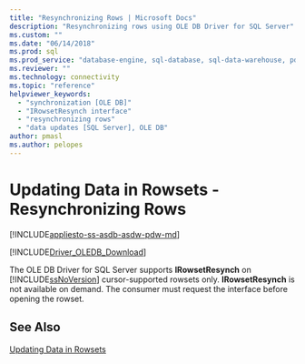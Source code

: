 ```yaml
---
title: "Resynchronizing Rows | Microsoft Docs"
description: "Resynchronizing rows using OLE DB Driver for SQL Server"
ms.custom: ""
ms.date: "06/14/2018"
ms.prod: sql
ms.prod_service: "database-engine, sql-database, sql-data-warehouse, pdw"
ms.reviewer: ""
ms.technology: connectivity
ms.topic: "reference"
helpviewer_keywords: 
  - "synchronization [OLE DB]"
  - "IRowsetResynch interface"
  - "resynchronizing rows"
  - "data updates [SQL Server], OLE DB"
author: pmasl
ms.author: pelopes
---
```

# Updating Data in Rowsets - Resynchronizing Rows
[!INCLUDE[appliesto-ss-asdb-asdw-pdw-md](../../../includes/appliesto-ss-asdb-asdw-pdw-md.md)]

[!INCLUDE[Driver_OLEDB_Download](../../../includes/driver_oledb_download.md)]

  The OLE DB Driver for SQL Server supports **IRowsetResynch** on [!INCLUDE[ssNoVersion](../../../includes/ssnoversion-md.md)] cursor-supported rowsets only. **IRowsetResynch** is not available on demand. The consumer must request the interface before opening the rowset.  
  
## See Also  
 [Updating Data in Rowsets](../../oledb/ole-db-rowsets/updating-data-in-rowsets.md)  
  
  
